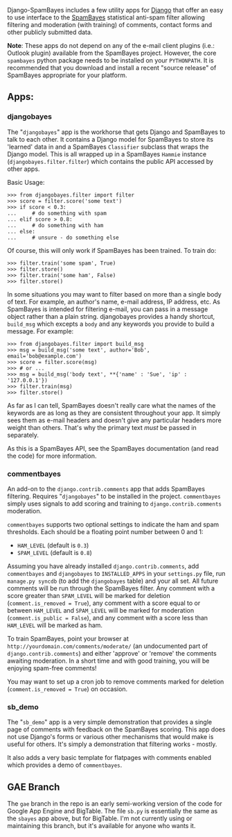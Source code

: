 Django-SpamBayes includes a few utility apps for [Django](http://djangoproject.com/) that offer an easy to use interface to the [SpamBayes](http://spambayes.sourceforge.net/) statistical anti-spam filter allowing filtering and moderation (with training) of comments, contact forms and other publicly submitted data.

**Note**: These apps do not depend on any of the e-mail client plugins (i.e.: Outlook plugin) available from the SpamBayes project. However, the core `spambayes` python package needs to be installed on your `PYTHONPATH`. It is recommended that you download and install a recent "source release" of SpamBayes appropriate for your platform.

## Apps: ##

### djangobayes ###

The "`djangobayes`" app is the workhorse that gets Django and SpamBayes to talk to each other. It contains a Django model for SpamBayes to store its 'learned' data in and a SpamBayes `Classifier` subclass that wraps the Django model. This is all wrapped up in a SpamBayes `Hammie` instance (`djangobayes.filter.filter`) which contains the public API accessed by other apps.

Basic Usage:
```
>>> from djangobayes.filter import filter
>>> score = filter.score('some text')
>>> if score < 0.3:
...     # do something with spam
... elif score > 0.8:
...     # do something with ham
... else:
...     # unsure - do something else
```

Of course, this will only work if SpamBayes has been trained. To train do:

```
>>> filter.train('some spam', True)
>>> filter.store()
>>> filter.train('some ham', False)
>>> filter.store()
```

In some situations you may want to filter based on more than a single body of text. For example, an author's name, e-mail address, IP address, etc. As SpamBayes is intended for filtering e-mail, you can pass in a message object rather than a plain string. djangobayes provides a handy shortcut, `build_msg` which excepts a `body` and any keywords you provide to build a message. For example:

```
>>> from djangobayes.filter import build_msg
>>> msg = build_msg('some text', author='Bob', email='bob@example.com')
>>> score = filter.score(msg)
>>> # or ...
>>> msg = build_msg('body text', **{'name' : 'Sue', 'ip' : '127.0.0.1'})
>>> filter.train(msg)
>>> filter.store()
```

As far as I can tell, SpamBayes doesn't really care what the names of the keywords are as long as they are consistent throughout your app. It simply sees them as e-mail headers and doesn't give any particular headers more weight than others. That's why the primary text _must_ be passed in separately.

As this is a SpamBayes API, see the SpamBayes documentation (and read the code) for more information.

### commentbayes ###

An add-on to the `django.contrib.comments` app that adds SpamBayes filtering. Requires "`djangobayes`" to be installed in the project. `commentbayes` simply uses signals to add scoring and training to `django.contrib.comments` moderation.

`commentbayes` supports two optional settings to indicate the ham and spam thresholds. Each should be a floating point number between 0 and 1:
  * `HAM_LEVEL` (default is `0.3`)
  * `SPAM_LEVEL` (default is `0.8`)

Assuming you have already installed `django.contrib.comments`, add `commentbayes` and `djangobayes` to `INSTALLED_APPS` in your `settings.py` file, run `manage.py syncdb` (to add the `djangobayes` table) and your all set. All future comments will be run through the SpamBayes filter. Any comment with a score greater than `SPAM_LEVEL` will be marked for deletion (`comment.is_removed = True`), any comment with a score equal to or between `HAM_LEVEL` and `SPAM_LEVEL` will be marked for moderation (`comment.is_public = False`), and any comment with a score less than `HAM_LEVEL` will be marked as ham.

To train SpamBayes, point your browser at `http://yourdomain.com/comments/moderate/` (an undocumented part of `django.contrib.comments`) and either 'approve' or 'remove' the comments awaiting moderation. In a short time and with good training, you will be enjoying spam-free comments!

You may want to set up a cron job to remove comments marked for deletion (`comment.is_removed = True`) on occasion.

### sb\_demo ###

The "`sb_demo`" app is a very simple demonstration that provides a single page of comments with feedback on the SpamBayes scoring. This app does not use Django's forms or various other mechanisms that would make is useful for others. It's simply a demonstration that filtering works - mostly.

It also adds a very basic template for flatpages with comments enabled which provides a demo of `commentbayes`.


## GAE Branch ##
The `gae` branch in the repo is an early semi-working version of the code for Google App Engine and BigTable. The file `sb.py` is essentially the same as the `sbayes` app above, but for BigTable. I'm not currently using or maintaining this branch, but it's available for anyone who wants it.